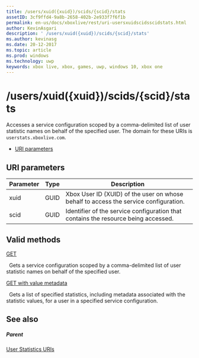 ```yaml
---
title: /users/xuid({xuid})/scids/{scid}/stats
assetID: 3cf9ffd4-9a8b-2658-402b-2e933f7f6f1b
permalink: en-us/docs/xboxlive/rest/uri-usersxuidscidsscidstats.html
author: KevinAsgari
description: ' /users/xuid({xuid})/scids/{scid}/stats'
ms.author: kevinasg
ms.date: 20-12-2017
ms.topic: article
ms.prod: windows
ms.technology: uwp
keywords: xbox live, xbox, games, uwp, windows 10, xbox one
---
```



# /users/xuid({xuid})/scids/{scid}/stats
Accesses a service configuration scoped by a comma-delimited list of user statistic names on behalf of the specified user. 
The domain for these URIs is `userstats.xboxlive.com`.
 
  * [URI parameters](#ID4EV)
 
<a id="ID4EV"></a>

 
## URI parameters
 
| Parameter| Type| Description| 
| --- | --- | --- | 
| xuid| GUID| Xbox User ID (XUID) of the user on whose behalf to access the service configuration.| 
| scid| GUID| Identifier of the service configuration that contains the resource being accessed.| 
  
<a id="ID4E4B"></a>

 
## Valid methods

[GET](uri-usersxuidscidsscidstatsget.md)

&nbsp;&nbsp;Gets a service configuration scoped by a comma-delimited list of user statistic names on behalf of the specified user.

[GET with value metadata](uri-usersxuidscidsscidstatsgetvaluemetadata.md)

&nbsp;&nbsp;Gets a list of specified statistics, including metadata associated with the statistic values, for a user in a specified service configuration.
 
<a id="ID4EKC"></a>

 
## See also
 
<a id="ID4EMC"></a>

 
##### Parent 

[User Statistics URIs](atoc-reference-userstats.md)

   